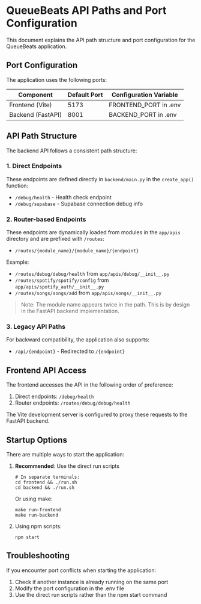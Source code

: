 # QueueBeats API Paths and Port Configuration

This document explains the API path structure and port configuration for the QueueBeats application.

## Port Configuration

The application uses the following ports:

| Component | Default Port | Configuration Variable |
|-----------|-------------|------------------------|
| Frontend (Vite) | 5173 | FRONTEND_PORT in .env |
| Backend (FastAPI) | 8001 | BACKEND_PORT in .env |

## API Path Structure

The backend API follows a consistent path structure:

### 1. Direct Endpoints

These endpoints are defined directly in `backend/main.py` in the `create_app()` function:

- `/debug/health` - Health check endpoint
- `/debug/supabase` - Supabase connection debug info

### 2. Router-based Endpoints

These endpoints are dynamically loaded from modules in the `app/apis` directory and are prefixed with `/routes`:

- `/routes/{module_name}/{module_name}/{endpoint}`

Example:
- `/routes/debug/debug/health` from `app/apis/debug/__init__.py`
- `/routes/spotify/spotify/config` from `app/apis/spotify_auth/__init__.py`
- `/routes/songs/songs/add` from `app/apis/songs/__init__.py`

> Note: The module name appears twice in the path. This is by design in the FastAPI backend implementation.

### 3. Legacy API Paths

For backward compatibility, the application also supports:

- `/api/{endpoint}` - Redirected to `/{endpoint}`

## Frontend API Access

The frontend accesses the API in the following order of preference:

1. Direct endpoints: `/debug/health`
2. Router endpoints: `/routes/debug/debug/health`

The Vite development server is configured to proxy these requests to the FastAPI backend.

## Startup Options

There are multiple ways to start the application:

1. **Recommended**: Use the direct run scripts
   ```
   # In separate terminals:
   cd frontend && ./run.sh
   cd backend && ./run.sh
   ```
   
   Or using make:
   ```
   make run-frontend
   make run-backend
   ```

2. Using npm scripts:
   ```
   npm start
   ```

## Troubleshooting

If you encounter port conflicts when starting the application:

1. Check if another instance is already running on the same port
2. Modify the port configuration in the .env file
3. Use the direct run scripts rather than the npm start command
